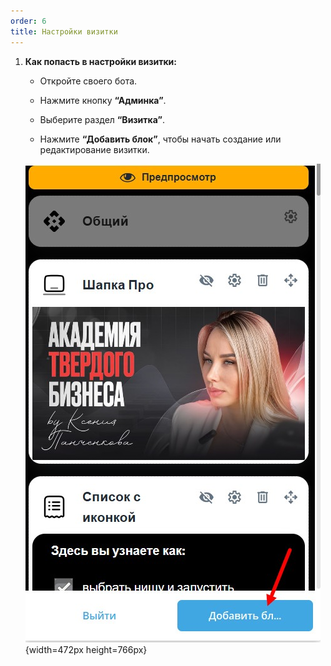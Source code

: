 ```yaml
---
order: 6
title: Настройки визитки
---
```


1. **Как попасть в настройки визитки:**

   -  Откройте своего бота.

   -  Нажмите кнопку **“Админка”**.

   -  Выберите раздел **“Визитка”**.

   -  Нажмите **“Добавить блок”**, чтобы начать создание или редактирование визитки.

   ![](./nastroyka-vizitki.jpeg){width=472px height=766px}

   
